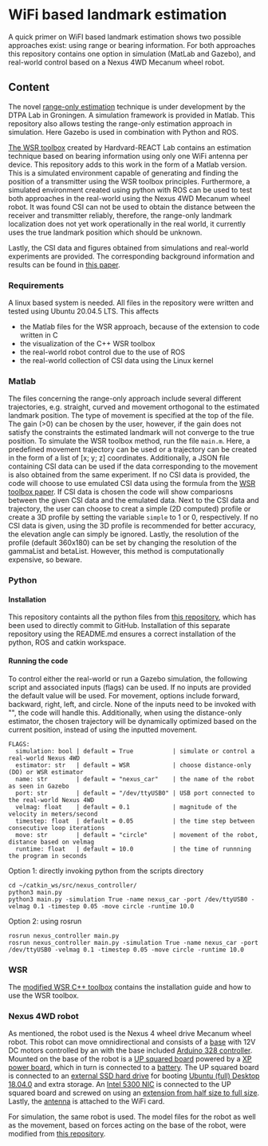 # WiFi based landmark estimation
A quick primer on WiFI based landmark estimation shows two possible approaches exist: using range or bearing information. For both approaches this repository contains one option in simulation (MatLab and Gazebo), and real-world control based on a Nexus 4WD Mecanum wheel robot.  

## Content
The novel [range-only estimation](https://arxiv.org/abs/2304.08182) technique is under development by the DTPA Lab in Groningen. A simulation framework is provided in Matlab. This repository also allows testing the range-only estimation approach in simulation. Here Gazebo is used in combination with Python and ROS.

[The WSR toolbox](https://github.com/Harvard-REACT/WSR-Toolbox) created by Hardvard-REACT Lab contains an estimation technique based on bearing information using only one WiFi antenna per device. This repository adds to this work in the form of a Matlab version. This is a simulated environment capable of generating and finding the position of a transmitter using the WSR toolbox principles.
Furthermore, a simulated environment created using python with ROS can be used to test both approaches in the real-world using the Nexus 4WD Mecanum wheel robot. It was found CSI can not be used to obtain the distance between the receiver and transmitter reliably, therefore, the range-only landmark localization does not yet work operationally in the real world, it currently uses the true landmark position which should be unknown.

Lastly, the CSI data and figures obtained from simulations and real-world experiments are provided.
The corresponding background information and results can be found in [this paper]().

### Requirements
A linux based system is needed. All files in the repository were written and tested using Ubuntu 20.04.5 LTS. This affects
- the Matlab files for the WSR approach, because of the extension to code written in C
- the visualization of the C++ WSR toolbox
- the real-world robot control due to the use of ROS 
- the real-world collection of CSI data using the Linux kernel

### Matlab
The files concerning the range-only approach include several different trajectories, e.g. straight, curved and movement orthogonal to the estimated landmark position. The type of movement is specified at the top of the file. The gain (>0) can be chosen by the user, however, if the gain does not satisfy the constraints the estimated landmark will not converge to the true position. 
To simulate the WSR toolbox method, run the file `main.m`. Here, a predefined movement trajectory can be used or a trajectory can be created in the form of a list of [x; y; z] coordinates. Additionally, a JSON file containing CSI data can be used if the data corresponding to the movement is also obtained from the same experiment. If no CSI data is provided, the code will choose to use emulated CSI data using the formula from the [WSR toolbox paper](https://journals.sagepub.com/doi/full/10.1177/02783649221097989). If CSI data is chosen the code will show compariosns between the given CSI data and the emulated data. Next to the CSI data and trajectory, the user can choose to creat a simple (2D computed) profile or create a 3D profile by setting the variable `simple` to 1 or 0, respectively. If no CSI data is given, using the 3D profile is recommended for better accuracy, the elevation angle can simply be ignored. Lastly, the resolution of the profile (default 360x180) can be set by changing the resolution of the gammaList and betaList. However, this method is computationally expensive, so beware.

### Python
#### Installation
This repository containts all the python files from [this repository](https://github.com/alexsloot00/nexus_controller), which has been used to directly commit to GitHub. Installation of this separate repository using the README.md ensures a correct installation of the python, ROS and catkin workspace.

#### Running the code
To control either the real-world or run a Gazebo simulation, the following script and associated inputs (flags) can be used. If no inputs are provided the default value will be used. For movement, options include forward, backward, right, left, and circle. None of the inputs need to be invoked with "", the code will handle this. Additionally, when using the distance-only estimator, the chosen trajectory will be dynamically optimized based on the current position, instead of using the inputted movement.
```
FLAGS:
  simulation: bool | default = True           | simulate or control a real-world Nexus 4WD
  estimator: str   | default = WSR            | choose distance-only (DO) or WSR estimator
  name: str        | default = "nexus_car"    | the name of the robot as seen in Gazebo
  port: str        | default = "/dev/ttyUSB0" | USB port connected to the real-world Nexus 4WD
  velmag: float    | default = 0.1            | magnitude of the velocity in meters/second
  timestep: float  | default = 0.05           | the time step between consecutive loop iterations
  move: str        | default = "circle"       | movement of the robot, distance based on velmag
  runtime: float   | default = 10.0           | the time of runnning the program in seconds
```
Option 1: directly invoking python from the scripts directory
```
cd ~/catkin_ws/src/nexus_controller/
python3 main.py 
python3 main.py -simulation True -name nexus_car -port /dev/ttyUSB0 -velmag 0.1 -timestep 0.05 -move circle -runtime 10.0
```
Option 2: using rosrun
```
rosrun nexus_controller main.py
rosrun nexus_controller main.py -simulation True -name nexus_car -port /dev/ttyUSB0 -velmag 0.1 -timestep 0.05 -move circle -runtime 10.0
```

### WSR 
The [modified WSR C++ toolbox](https://github.com/alexsloot00/WSR-Toolbox-cpp) contains the installation guide and how to use the WSR toolbox.

### Nexus 4WD robot
As mentioned, the robot used is the Nexus 4 wheel drive Mecanum wheel robot. This robot can move omnidirectional and consists of a [base](https://www.nexusrobot.com/product/4wd-mecanum-wheel-mobile-arduino-robotics-car-10011.html) with 12V DC motors controlled by an with the base included [Arduino 328 controller](https://www.google.com/search?q=Arduino+328+Controller&hl=en-US&tbm=shop&source=lnms&sa=X&ved=2ahUKEwiO1LnMlpD-AhU1hv0HHa5jDBoQ_AUoAnoECAoQBA&biw=2560&bih=1272&dpr=1). Mounted on the base of the robot is a [UP squared board](https://nl.mouser.com/ProductDetail/AAEON-UP/UPS-APLP4F-A20-0432?qs=hd1VzrDQEGi10dyhG9RNMA%3D%3D) powered by a [XP power board](https://nl.mouser.com/ProductDetail/XP-Power/JCL3012S05?qs=w%2Fv1CP2dgqp6vrT05q%2FO7Q%3D%3D), which in turn is connected to a [battery](https://www.bol.com/nl/nl/p/hacker-lipo-accupack-11-1-v-5800-mah-aantal-cellen-3/9300000035249404/?Referrer=NLGOOFS&utm_source=google&utm_medium=free_shopping). The UP squared board is connected to an [external SSD hard drive](https://nl.mouser.com/ProductDetail/Kingston/OCP0S31024Q-A0?qs=4ASt3YYao0X4fy01e9yEQw%3D%3D) for booting [Ubuntu (full) Desktop 18.04.0](https://old-releases.ubuntu.com/releases/18.04.0/) and extra storage. An [Intel 5300 NIC](https://nl.aliexpress.com/item/32435835710.html?pdp_npi=2%40dis%21EUR%21%E2%82%AC%2010.29%21%E2%82%AC%2010.29%21%21%21%21%21%40211b813c16806093148537781e1273%2155556538860%21btf&_t=pvid%3A5d6e949f-5f60-42f5-9cdf-871499ea2e44&afTraceInfo=32435835710__pc__pcBridgePPC__xxxxxx__1680609315&spm=a2g0o.ppclist.product.mainProduct&gatewayAdapt=glo2nld) is connected to the UP squared board and screwed on using an [extension from half size to full size](https://www.dustinhome.nl/product/5010788918/mini-pci-express-half-size-full-size-adapter?gclid=EAIaIQobChMI09jg35WQ_gIVEpBoCR0z5g9UEAQYAiABEgJTm_D_BwE&utm_medium=cpc&utm_source=google). Lastly, the [antenna](https://nl.mouser.com/ProductDetail/Linx-Technologies/ANT-W63WS2-SMA?qs=Li%252BoUPsLEnvWNQpgFXXzfQ%3D%3D) is attached to the WiFi card.

For simulation, the same robot is used. The model files for the robot as well as the movement, based on forces acting on the base of the robot, were modified from [this repository](https://github.com/RBinsonB/nexus_4wd_mecanum_simulator).
